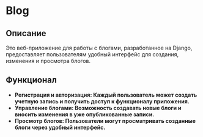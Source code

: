 # Blog

## Описание
Это веб-приложение для работы с блогами, разработанное на Django, предоставляет пользователям удобный интерфейс для создания, изменения и просмотра блогов.

## Функционал
- **Регистрация и авторизация: Каждый пользователь может создать учетную запись и получить доступ к функционалу приложения.**
- **Управление блогами: Возможность создавать новые блоги и вносить изменения в уже опубликованные записи.**
- **Просмотр блогов: Пользователи могут просматривать созданные блоги через удобный интерфейс.**
